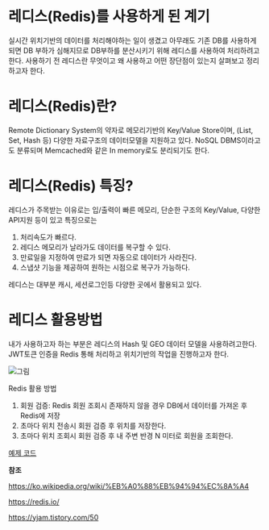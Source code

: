 # 레디스(Redis)를 사용하게 된 계기
실시간 위치기반의 데이터를 처리해야하는 일이 생겼고 아무래도 기존 DB를 사용하게되면 DB 부하가 심해지므로 DB부하를 분산시키기 위해 레디스를 사용하여 처리하려고한다.
사용하기 전 레디스란 무엇이고 왜 사용하고 어떤 장단점이 있는지 살펴보고 정리하고자 한다.

# 레디스(Redis)란?
Remote Dictionary System의 약자로 메모리기반의 Key/Value Store이며,
(List, Set, Hash 등) 다양한 자료구조의 데이터모델을 지원하고 있다.
NoSQL DBMS이라고도 분류되며 Memcached와 같은 In memory로도 분리되기도 한다.

# 레디스(Redis) 특징?
레디스가 주목받는 이유로는 입/출력이 빠른 메모리, 단순한 구조의 Key/Value, 다양한 API지원 등이 있고
특징으로는
1. 처리속도가 빠르다.
2. 레디스 메모리가 날라가도 데이터를 복구할 수 있다.
3. 만료일을 지정하여 만료가 되면 자동으로 데이터가 사라진다.
4. 스냅샷 기능을 제공하여 원하는 시점으로 복구가 가능하다.

레디스는 대부분 캐시, 세션로그인등 다양한 곳에서 활용되고 있다.

# 레디스 활용방법
내가 사용하고자 하는 부분은 레디스의 Hash 및 GEO 데이터 모델을 사용하려고한다.
JWT토큰 인증을 Redis 통해 처리하고 위치기반의 작업을 진행하고자 한다.

![그림](/img.jpg)

Redis 활용 방법
1. 회원 검증: Redis 회원 조회시 존재하지 않을 경우 DB에서 데이터를 가져온 후 Redis에 저장
1. 초마다 위치 전송시 회원 검증 후 위치를 저장한다.
2. 초마다 위치 조회시 회원 검증 후 내 주변 반경 N 미터로 회원을 조회한다.

[예제 코드](https://github.com/sb-yoon/spring-redis)

**참조**

https://ko.wikipedia.org/wiki/%EB%A0%88%EB%94%94%EC%8A%A4

https://redis.io/

https://yjam.tistory.com/50
